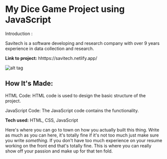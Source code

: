 # My Dice Game Project using JavaScript
Introduction : 

Savitech is a software developing and research company with over 9 years experience in data collection and research.

**Link to project:** hhttps://savitech.netlify.app/

![alt tag](https://imgupx.com/EfODquDQ)


## How It's Made:
HTML Code: HTML code is used to design the basic structure of the project. 

JavaScript Code: The JavaScript code contains the functionality. 


**Tech used:** HTML, CSS, JavaScript

Here's where you can go to town on how you actually built this thing. Write as much as you can here, it's totally fine if it's not too much just make sure you write *something*. If you don't have too much experience on your resume working on the front end that's totally fine. This is where you can really show off your passion and make up for that ten fold.









